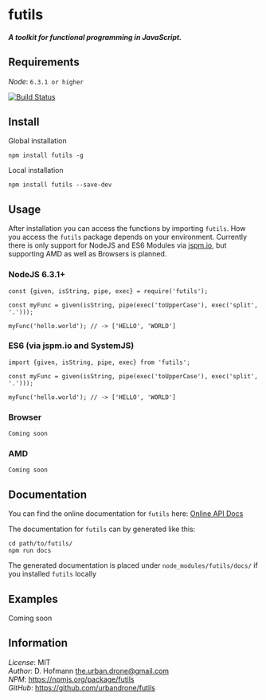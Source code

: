 # futils
##### A toolkit for functional programming in JavaScript. 

## Requirements
*Node*: `6.3.1 or higher`

[![Build Status](https://travis-ci.org/urbandrone/futils.svg?branch=master)](https://travis-ci.org/urbandrone/futils)

## Install
Global installation
```
npm install futils -g
```

Local installation
```
npm install futils --save-dev
```

## Usage
After installation you can access the functions by importing `futils`. How you access the `futils` package depends on your environment. Currently there is only support for NodeJS and ES6 Modules via [jspm.io](http://jspm.io/), but supporting AMD as well as Browsers is planned.

### NodeJS 6.3.1+
```
const {given, isString, pipe, exec} = require('futils');

const myFunc = given(isString, pipe(exec('toUpperCase'), exec('split', '.')));

myFunc('hello.world'); // -> ['HELLO', 'WORLD']
```

### ES6 (via jspm.io and SystemJS)
```
import {given, isString, pipe, exec} from 'futils';

const myFunc = given(isString, pipe(exec('toUpperCase'), exec('split', '.')));

myFunc('hello.world'); // -> ['HELLO', 'WORLD']
```

### Browser
```
Coming soon
```

### AMD
```
Coming soon
```

## Documentation
You can find the online documentation for `futils` here:
[Online API Docs](http://www.der-davi.de/futils/docs/0.9.1/index.html)

The documentation for `futils` can by generated like this:
```
cd path/to/futils/
npm run docs
```

The generated documentation is placed under `node_modules/futils/docs/` if you installed `futils` locally

## Examples
Coming soon

## Information
*License*: MIT  
*Author*: D. Hofmann <the.urban.drone@gmail.com>  
*NPM*: https://npmjs.org/package/futils  
*GitHub*: https://github.com/urbandrone/futils